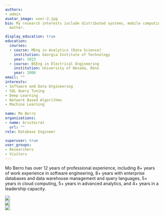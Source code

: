 ```yaml
---
authors:
- admin
avatar_image: user-2.jpg
bio: My research interests include distributed systems, mobile computing and programmable
  matter.

display_education: true
education:
  courses:
  - course: MEng in Analytics (Data Science)
    institution: Georgia Institute of Technology
    year: 2023
  - course: BSEng in Electrical Engineering
    institution: University of Nevada, Reno
    year: 2008
email: ""
interests:
- Software and Data Engineering
- SQL Query Tuning
- Deep Learning
- Network Based Algorithms
- Machine Learning 
 
name: Mo Berro
organizations:
- name: Aristocrat
  url: ""
role: Database Engineer

superuser: true
user_groups:
- Researchers
- Visitors
---
```



Mo Berro has over 12 years of professional experience, including 8+ years of work experience in software engineering, 8+ years with enterprise databases and data warehouse management and query languages, 5+ years in cloud computing, 5+ years in advanced analytics, and 4+ years in a leadership capacity.


<div class="row">
  <div class="column">
    <div class="image"><a href="https://www.credly.com/badges/97ceeae8-6518-42b8-8b4f-203759065223/public_url" target=_blank><img src="../../../img/aws-certified-cloud-practitioner.png"></a></div>
  </div>
  <div class="column">
    <a href="https://www.credly.com/badges/d4b5a464-3331-4da0-bd5f-2d394e650ee9/public_url" target="_blank"><img src="../../../img/aws-certified-developer-associate.png"></a>
  </div>
  <div class="column">
    <a href="https://www.credly.com/badges/792fcc17-d4ab-44d5-8be7-98c521045bb0/public_url" target="_blank"><img src="../../../img/aws-certified-solutions-architect-associate.png"></a>
  </div>
</div>